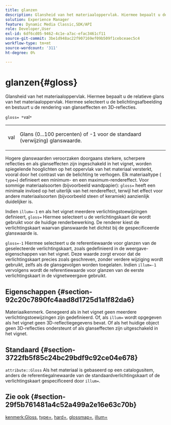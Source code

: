 ```yaml
---
title: glanzen
description: Glansheid van het materiaaloppervlak. Hiermee bepaalt u de relatieve glans van het materiaaloppervlak. Hiermee selecteert u de belichtingsafbeelding en bestuurt u de rendering van glanseffecten en 3D-reflecties.
solution: Experience Manager
feature: Dynamic Media Classic,SDK/API
role: Developer,User
exl-id: 6df6cd05-9462-4c1e-a7ac-efac3461cf11
source-git-commit: 3be1d948ac22f907169ef09b509f1cebceaec5c4
workflow-type: tm+mt
source-wordcount: '311'
ht-degree: 0%

---
```


# glanzen{#gloss}

Glansheid van het materiaaloppervlak. Hiermee bepaalt u de relatieve glans van het materiaaloppervlak. Hiermee selecteert u de belichtingsafbeelding en bestuurt u de rendering van glanseffecten en 3D-reflecties.

`gloss= *`val`*`

<table id="simpletable_82166CA080AD401180404462FB2407D7"> 
 <tr class="strow"> 
  <td class="stentry"> <p><span class="codeph"> <span class="varname"> val</span> </span> </p></td> 
  <td class="stentry"> <p>Glans (0...100 percenten) of -1 voor de standaard (verwijzing) glanswaarde. </p></td> 
 </tr> 
</table>

Hogere glanswaarden veroorzaken doorgaans sterkere, scherpere reflecties en als glanseffecten zijn ingeschakeld in het vignet, worden spiegelende hooglichten op het oppervlak van het materiaal versterkt, vooral door het contrast van de belichting te verhogen. Elk materiaaltype ( `type=`) definieert een minimum- en een maximum-rendereffect. Voor sommige materiaalsoorten (bijvoorbeeld wandpapier): `gloss=` heeft een minimale invloed op het uiterlijk van het rendereffect, terwijl het effect voor andere materiaalsoorten (bijvoorbeeld steen of keramiek) aanzienlijk duidelijker is.

Indien `illum=-1` en als het vignet meerdere verlichtingstoewijzingen definieert, `gloss=` Hiermee selecteert u de verlichtingskaart die wordt gebruikt voor de huidige renderbewerking. De renderer kiest de verlichtingskaart waarvan glanswaarde het dichtst bij de gespecificeerde glanswaarde is.

`gloss=-1` Hiermee selecteert u de referentiewaarde voor glanzen van de geselecteerde verlichtingskaart, zoals gedefinieerd in de weergave-eigenschappen van het vignet. Deze waarde zorgt ervoor dat de verlichtingskaart precies zoals geschreven, zonder verdere wijziging wordt gebruikt, zelfs als de glansgevolgen worden toegelaten. Indien `illum=-1` vervolgens wordt de referentiewaarde voor glanzen van de eerste verlichtingskaart in de vignetweergave gebruikt.

## Eigenschappen {#section-92c20c7890fc4aad8d1725d1a1f82da6}

Materiaalkenmerk. Genegeerd als in het vignet geen meerdere verlichtingstoewijzingen zijn gedefinieerd. Of, als `illum=` wordt opgegeven als het vignet geen 3D-reflectiegegevens bevat. Of als het huidige object geen 3D-reflecties ondersteunt of als glanseffecten zijn uitgeschakeld in het vignet.

## Standaard {#section-3722fb5f85c24bc29bdf9c92ce04e678}

`attribute::Gloss` Als het materiaal is gebaseerd op een catalogusitem, anders de referentiegalnewaarde van de standaardverlichtingskaart of de verlichtingskaart gespecificeerd door `illum=`.

## Zie ook {#section-29f5b761481a4c52a499a2e16e63c70b}

[kenmerk:Gloss](../../../../../ir-api/material-cat/image-rendering-api-ref/c-ir-material-catalog/c-ir-material-data-reference/r-ir-cat-gloss.md#reference-5277f62a67e2408ab94699aa712f1eeb), [type=](../../../../../ir-api/http-protocol/image-rendering-api-ref/c-ir-http-protocol-ref/c-ir-http-protocol-command-reference/r-ir-http-type.md#reference-128c7de89e2d46838019b560f3f84a35), [hard=](../../../../../ir-api/http-protocol/image-rendering-api-ref/c-ir-http-protocol-ref/c-ir-http-protocol-command-reference/r-ir-rough.md#reference-00add846b09f4dc39420bda1ca414180), [glossmap=](../../../../../ir-api/http-protocol/image-rendering-api-ref/c-ir-http-protocol-ref/c-ir-http-protocol-command-reference/r-ir-glossmap.md#reference-99940148ae6a401482b2d03c68530f3a), [illum=](../../../../../ir-api/http-protocol/image-rendering-api-ref/c-ir-http-protocol-ref/c-ir-http-protocol-command-reference/r-ir-http-illum.md#reference-8efe483a30684022bfe711eb73efbee6)
